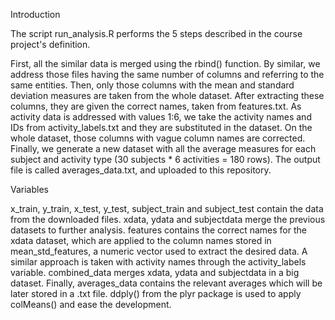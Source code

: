 Introduction

The script run_analysis.R performs the 5 steps described in the course project's definition.

First, all the similar data is merged using the rbind() function. By similar, we address those files having the same number of columns and referring to the same entities.
Then, only those columns with the mean and standard deviation measures are taken from the whole dataset. After extracting these columns, they are given the correct names, taken from features.txt.
As activity data is addressed with values 1:6, we take the activity names and IDs from activity_labels.txt and they are substituted in the dataset.
On the whole dataset, those columns with vague column names are corrected.
Finally, we generate a new dataset with all the average measures for each subject and activity type (30 subjects * 6 activities = 180 rows). The output file is called averages_data.txt, and uploaded to this repository.

Variables

x_train, y_train, x_test, y_test, subject_train and subject_test contain the data from the downloaded files.
xdata, ydata and subjectdata merge the previous datasets to further analysis.
features contains the correct names for the xdata dataset, which are applied to the column names stored in mean_std_features, a numeric vector used to extract the desired data.
A similar approach is taken with activity names through the activity_labels variable.
combined_data merges xdata, ydata and subjectdata in a big dataset.
Finally, averages_data contains the relevant averages which will be later stored in a .txt file. ddply() from the plyr package is used to apply colMeans() and ease the development.